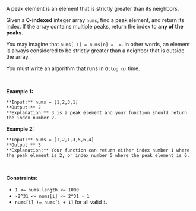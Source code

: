 A peak element is an element that is strictly greater than its neighbors.


Given a **0-indexed** integer array `nums`, find a peak element, and return its index. If the array contains multiple peaks, return the index to **any of the peaks**.


You may imagine that `nums[-1] = nums[n] = -∞`. In other words, an element is always considered to be strictly greater than a neighbor that is outside the array.


You must write an algorithm that runs in `O(log n)` time.


 


**Example 1:**



```
**Input:** nums = [1,2,3,1]
**Output:** 2
**Explanation:** 3 is a peak element and your function should return the index number 2.
```

**Example 2:**



```
**Input:** nums = [1,2,1,3,5,6,4]
**Output:** 5
**Explanation:** Your function can return either index number 1 where the peak element is 2, or index number 5 where the peak element is 6.
```

 


**Constraints:**


* `1 <= nums.length <= 1000`
* `-2^31 <= nums[i] <= 2^31 - 1`
* `nums[i] != nums[i + 1]` for all valid `i`.


